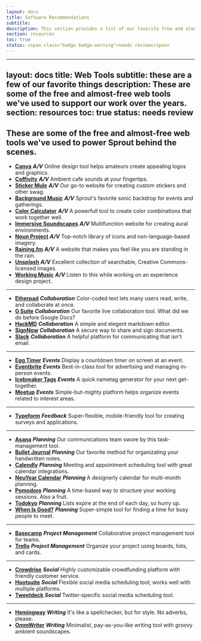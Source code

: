 ```yaml
---
layout: docs
title: Software Recommendations
subtitle:
description: This section provides a list of our favorite free and almost-free tools we've used to support Sprout's work over the years. It is intended to be useful for people who are similarly won over by elegant web-based solutions to practical challenges.
section: resources
toc: true
status: <span class="badge badge-warning">needs review</span>
---
```


---
layout: docs
title: Web Tools
subtitle: these are a few of our favorite things
description: These are some of the free and almost-free web tools we've used to support our work over the years. 
section: resources
toc: true
status: <span class="badge badge-warning">needs review</span>
---

## These are some of the free and almost-free web tools we've used to power Sprout behind the scenes. 

* [**Canva**](https://www.canva.com/) **_A/V_** Online design tool helps amateurs create appealing logos and graphics. 
* [**Coffivity**](https://coffitivity.com/) **_A/V_** Ambient cafe sounds at your fingertips. 
* [**Sticker Mule**](https://www.stickermule.com/) **_A/V_** Our go-to website for creating custom stickers and other swag. 
* [**Background Music**](https://open.spotify.com/album/5NSuwmUSjSWCRSSTCZWhIP?si=nGZZ1UvmRrObKD8shysC7Q) **_A/V_** Sprout's favorite sonic backdrop for events and gatherings. 
* [**Color Calculator**](http://paletton.com/) **_A/V_** A powerfull tool to create color combinations that work together well. 
* [**Immersive Soundscapes**](http://defonic.com/) **_A/V_** Multifunction website for creating aural environments. 
* [**Noun Project**](https://thenounproject.com) **_A/V_** Top-notch library of icons and non-language-based imagery. 
* [**Raining.fm**](https://raining.fm/) **_A/V_** A website that makes you feel like you are standing in the rain. 
* [**Unsplash**](https://unsplash.com/) **_A/V_** Excellent collection of searchable, Creative Commons-licensed images.
* [**Working Music**](https://soundcloud.com/birdfeeder/jurassic-park-theme-1000-slower) **_A/V_** Listen to this while working on an experience design project. 
---
* [**Etherpad**](http://etherpad.org/) **_Collaboration_** Color-coded text lets many users read, write, and collaborate at once. 
* [**G Suite**](https://gsuite.google.com/) **_Collaboration_** Our favorite live collaboration tool. What did we do before Google Docs? 
* [**HackMD**](http://hackmd.io/) **_Collaboration_** A simple and elegent markdown editor. 
* [**SignNow**](https://www.signnow.com/?&utm_source=google&utm_medium=search_cpc&utm_campaign=959120310&utm_adgroup=47269763483&utm_term=signnow&utm_position=1t1&utm_matchtype=e&utm_device=c&utm_content=261032865320&gclid=EAIaIQobChMI9uvBzufE2wIVliWBCh2SVQYaEAAYASAAEgLs8vD_BwE) **_Collaboration_** A secure way to share and sign documents.
* [**Slack**](https://slack.com/) **_Collaboration_** A helpful platform for communicating that isn't email. 
---
* [**Egg Timer**](http://e.ggtimer.com/) **_Events_** Display a countdown timer on screen at an event. 
* [**Eventbrite**](http://eventbrite.com/) **_Events_** Best-in-class tool for advertising and managing in-person events.
* [**Icebreaker Tags**](http://www.icebreakertags.com/) **_Events_** A quick nametag generator for your next get-together. 
* [**Meetup**](https://www.meetup.com/) **_Events_** Simple-but-mighty platform helps organize events related to interest areas.
---
* [**Typeform**](https://www.typeform.com/) **_Feedback_** Super-flexible, mobile-friendly tool for creating surveys and applications.
---
* [**Asana**](https://asana.com/) **_Planning_** Our communications team swore by this task-management tool.
* [**Bullet Journal**](http://bulletjournal.com/get-started/) **_Planning_** Our favorite method for organizating your handwritten notes. 
* [**Calendly**](https://calendly.com) **_Planning_** Meeting and appointment scheduling tool with great calendar integrations.
* [**NeuYear Calendar**](https://www.neuyear.net/) **_Planning_** A designerly calendar for multi-month planning. 
* [**Pomodoro**](https://francescocirillo.com/pages/pomodoro-technique) **_Planning_** A time-based way to structure your working sessions. Also a fruit.
* [**Todokyo**](http://todokyo.com/#) **_Planning_** Lists expire at the end of each day, so hurry up.
* [**When Is Good?**](http://whenisgood.net/Create) **_Planning_** Super-simple tool for finding a time for busy people to meet. 
---
* [**Basecamp**](https://basecamp.com/) **_Project Management_** Collaborative project management tool for teams. 
* [**Trello**](https://trello.com/) **_Project Management_** Organize your project using boards, lists, and cards. 
---
* [**Crowdrise**](https://www.crowdrise.com/) **_Social_** Highly customizable crowdfunding platform with friendly customer service.
* [**Hootsuite**](https://hootsuite.com/) **_Social_** Flexible social media scheduling tool; works well with multiple platforms.
* [**Tweetdeck**](https://tweetdeck.twitter.com/) **_Social_** Twitter-specific social media scheduling tool. 
---
* [**Hemingway**](http://www.hemingwayapp.com/) **_Writing_** It's like a spellchecker, but for style. No adverbs, please. 
* [**OmmWriter**](https://ommwriter.com/) **_Writing_** Minimalist, pay-as-you-like writing tool with groovy ambient soundscapes.
